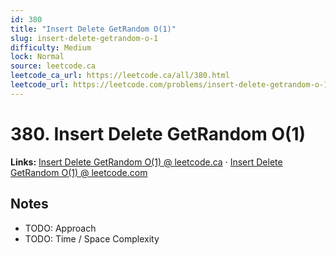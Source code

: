 ```yaml
--- 
id: 380
title: "Insert Delete GetRandom O(1)"
slug: insert-delete-getrandom-o-1
difficulty: Medium
lock: Normal
source: leetcode.ca
leetcode_ca_url: https://leetcode.ca/all/380.html
leetcode_url: https://leetcode.com/problems/insert-delete-getrandom-o-1/
---
```


# 380. Insert Delete GetRandom O(1)

**Links:** [Insert Delete GetRandom O(1) @ leetcode.ca](https://leetcode.ca/all/380.html) · [Insert Delete GetRandom O(1) @ leetcode.com](https://leetcode.com/problems/insert-delete-getrandom-o-1/)

## Notes
- TODO: Approach
- TODO: Time / Space Complexity
